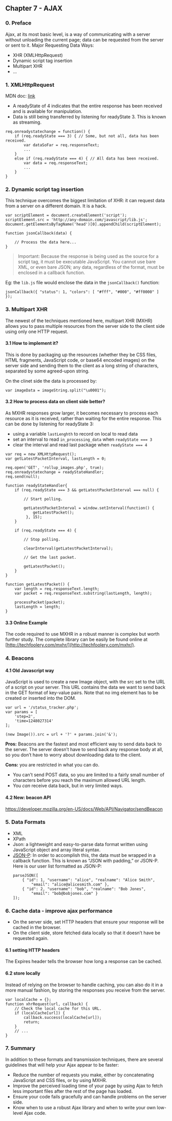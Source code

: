 ## Chapter 7 - AJAX

### 0. Preface

Ajax, at its most basic level, is a way of communicating with a server without unloading the current page; data can be requested from the server or sent to it.
Major Requesting Data Ways:

- XHR (XMLHttpRequest)
- Dynamic script tag insertion
- Multipart XHR
- ...

### 1. XMLHttpRequest

MDN doc: [link](https://developer.mozilla.org/en-US/docs/Web/API/XMLHttpRequest)

- A readyState of 4 indicates that the entire response has been received and is available for manipulation.
- Data is still being transferred by listening for readyState 3. This is known as streaming.

```
req.onreadystatechange = function() {
    if (req.readyState === 3) { // Some, but not all, data has been received.
        var dataSoFar = req.responseText;
        ...
    }
    else if (req.readyState === 4) { // All data has been received.
        var data = req.responseText;
        ...
    }
}
```

### 2. Dynamic script tag insertion

This technique overcomes the biggest limitation of XHR: it can request data from a server on a different domain. It is a hack.

```
var scriptElement = document.createElement('script');
scriptElement.src = 'http://any-domain.com/javascript/lib.js';
document.getElementsByTagName('head')[0].appendChild(scriptElement);

function jsonCallback(data) {

    // Process the data here...
}
```

> Important:
> Because the response is being used as the source for a script tag, it must be executable JavaScript. You cannot use bare XML, or even bare JSON; any data, regardless of the format, must be enclosed in a callback function.

Eg: the `lib.js` file would enclose the data in the `jsonCallback()` function:

```
jsonCallback({ "status": 1, "colors": [ "#fff", "#000", "#ff0000" ] });
```

### 3. Multipart XHR

The newest of the techniques mentioned here, multipart XHR (MXHR) allows you to pass multiple resources from the server side to the client side using only one HTTP request.

#### 3.1 How to implement it?

This is done by packaging up the resources (whether they be CSS files, HTML fragments, JavaScript code, or base64 encoded images) on the server side and sending them to the client as a long string of characters, separated by some agreed-upon string.

On the clinet side the data is processed by:

```
var imageData = imageString.split("\u0001");
```

#### 3.2 How to process data on client side better?

As MXHR responses grow larger, it becomes necessary to process each resource as it is received, rather than waiting for the entire response. This can be done by listening for readyState 3:

- using a variable `lastLenghth` to record on local to read data
- set an interval to read `in_processing_data` when `readyState === 3`
- clear the interval and read last package when `readyState === 4`

```
var req = new XMLHttpRequest();
var getLatestPacketInterval, lastLength = 0;

req.open('GET', 'rollup_images.php', true);
req.onreadystatechange = readyStateHandler;
req.send(null);

function readyStateHandler{
    if (req.readyState === 3 && getLatestPacketInterval === null) {

        // Start polling.

        getLatestPacketInterval = window.setInterval(function() {
            getLatestPacket();
         }, 15);
    }

    if (req.readyState === 4) {

        // Stop polling.

        clearInterval(getLatestPacketInterval);

        // Get the last packet.

        getLatestPacket();
    }
}

function getLatestPacket() {
    var length = req.responseText.length;
    var packet = req.responseText.substring(lastLength, length);

    processPacket(packet);
    lastLength = length;
}
```

#### 3.3 Online Example

The code required to use MXHR in a robust manner is complex but worth further study. The complete library can be easily be found online at [http://techfoolery.com/mxhr/](http://techfoolery.com/mxhr/).

### 4. Beacons

#### 4.1 Old Javascript way

JavaScript is used to create a new Image object, with the src set to the URL of a script on your server. This URL contains the data we want to send back in the GET format of key-value pairs. Note that no img element has to be created or inserted into the DOM.

```
var url = '/status_tracker.php';
var params = [
    'step=2',
    'time=1248027314'
];

(new Image()).src = url + '?' + params.join('&');
```

**Pros:**
Beacons are the fastest and most efficient way to send data back to the server. The server doesn’t have to send back any response body at all, so you don’t have to worry about downloading data to the client.

**Cons:**
you are restricted in what you can do.

- You can’t send POST data, so you are limited to a fairly small number of characters before you reach the maximum allowed URL length.
- You _can_ receive data back, but in very limited ways.

#### 4.2 New: beacon API

https://developer.mozilla.org/en-US/docs/Web/API/Navigator/sendBeacon

### 5. Data Formats

- XML
- XPath
- Json: a lightweight and easy-to-parse data format written using JavaScript object and array literal syntax.
- [JSON-P](https://www.w3schools.com/js/js_json_jsonp.asp): In order to accomplish this, the data must be wrapped in a callback function. This is known as “JSON with padding,” or JSON-P. Here is our user list formatted as JSON-P:
  ```
  parseJSON([
      { "id": 1, "username": "alice", "realname": "Alice Smith",
          "email": "alice@alicesmith.com" },
      { "id": 2, "username": "bob", "realname": "Bob Jones",
          "email": "bob@bobjones.com" }
  ]);
  ```

### 6. Cache data - improve ajax performance

- On the server side, set HTTP headers that ensure your response will be cached in the browser.
- On the client side, store fetched data locally so that it doesn’t have be requested again.

#### 6.1 setting HTTP headers

The Expires header tells the browser how long a response can be cached.

#### 6.2 store locally

Instead of relying on the browser to handle caching, you can also do it in a more manual fashion, by storing the responses you receive from the server.

```
var localCache = {};
function xhrRequest(url, callback) {
    // Check the local cache for this URL.
    if (localCache[url]) {
        callback.success(localCache[url]);
        return;
    }
    // ...
}
```

### 7. Summary

In addition to these formats and transmission techniques, there are several guidelines that will help your Ajax appear to be faster:

- Reduce the number of requests you make, either by concatenating JavaScript and CSS files, or by using MXHR.
- Improve the perceived loading time of your page by using Ajax to fetch less important files after the rest of the page has loaded.
- Ensure your code fails gracefully and can handle problems on the server side.
- Know when to use a robust Ajax library and when to write your own low-level Ajax code.
